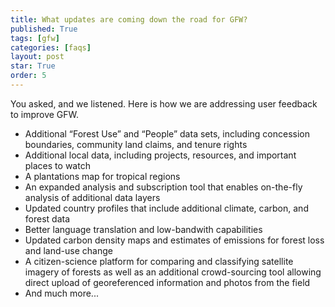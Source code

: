 ```yaml
---
title: What updates are coming down the road for GFW?
published: True
tags: [gfw]
categories: [faqs]
layout: post
star: True
order: 5
---
```

<div class="content">
	<p>You asked, and we listened. Here is how we are addressing user feedback to improve GFW.</p>
	<ul>
	  <li>Additional “Forest Use” and “People” data sets, including concession boundaries, community land claims, and tenure rights</li>
	  <li>Additional local data, including projects, resources, and important places to watch</li>
	  <li>A plantations map for tropical regions</li>
	  <li>An expanded analysis and subscription tool that enables on-the-fly analysis of additional data layers</li>
	  <li>Updated country profiles that include additional climate, carbon, and forest data</li>
	  <li>Better language translation and low-bandwith capabilities</li>
	  <li>Updated carbon density maps and estimates of emissions for forest loss and land-use change</li>
	  <li>A citizen-science platform for comparing and classifying satellite imagery of forests as well as an additional crowd-sourcing tool allowing direct upload of georeferenced information and photos from the field</li>
	  <li>And much more...</li>
	</ul>
</div>